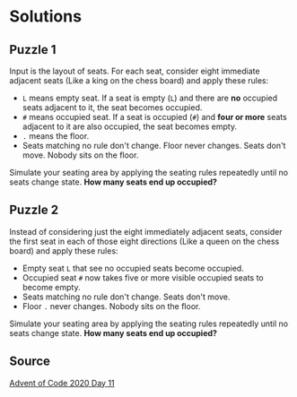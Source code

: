 # Solutions

## Puzzle 1

Input is the layout of seats. For each seat, consider eight immediate adjacent seats (Like a king on the chess board) and apply these rules:

- `L` means empty seat. If a seat is empty (`L`) and there are **no** occupied seats adjacent to it, the seat becomes occupied.
- `#` means occupied seat. If a seat is occupied (`#`) and **four or more** seats adjacent to it are also occupied, the seat becomes empty.
- `.` means the floor.
- Seats matching no rule don't change. Floor never changes. Seats don't move. Nobody sits on the floor.

Simulate your seating area by applying the seating rules repeatedly until no seats change state. **How many seats end up occupied?**

## Puzzle 2

Instead of considering just the eight immediately adjacent seats, consider the first seat in each of those eight directions (Like a queen on the chess board) and apply these rules:

- Empty seat `L` that see no occupied seats become occupied.
- Occupied seat `#` now takes five or more visible occupied seats to become empty.
- Seats matching no rule don't change. Seats don't move.
- Floor `.` never changes. Nobody sits on the floor.

Simulate your seating area by applying the seating rules repeatedly until no seats change state. **How many seats end up occupied?**

## Source

[Advent of Code 2020 Day 11](https://adventofcode.com/2020/day/11 "AoC 2020 Day 11")
